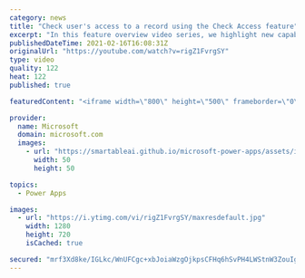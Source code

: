 ```yaml
---
category: news
title: "Check user's access to a record using the Check Access feature"
excerpt: "In this feature overview video series, we highlight new capabilities included in the latest update to Microsoft Power Apps.  This featured product update to Power Apps highlights check access, a new record level security feature admins can use to check and assign security roles.  Get the most out of"
publishedDateTime: 2021-02-16T16:08:31Z
originalUrl: "https://youtube.com/watch?v=rigZ1FvrgSY"
type: video
quality: 122
heat: 122
published: true

featuredContent: "<iframe width=\"800\" height=\"500\" frameborder=\"0\" src=\"https://www.youtube.com/embed/rigZ1FvrgSY\" allow=\"accelerometer; autoplay; encrypted-media; gyroscope; picture-in-picture\" allowfullscreen></iframe>"

provider:
  name: Microsoft
  domain: microsoft.com
  images:
    - url: "https://smartableai.github.io/microsoft-power-apps/assets/images/organizations/microsoft.com-50x50.jpg"
      width: 50
      height: 50

topics:
  - Power Apps

images:
  - url: "https://i.ytimg.com/vi/rigZ1FvrgSY/maxresdefault.jpg"
    width: 1280
    height: 720
    isCached: true

secured: "mrf3Xd8ke/IGLkc/WnUFCgc+xbJoiaWzgOjkpsCFHq6hSvPH4LWStnW3ZouIgnKM0QWuPStyEWAW+GyeB7Lk2EABGyy0DLxwoZRwkIeZtSh9ND4eycnmFK9sBBxjK/nn0SmZ0QtngzCYyByO3SRh8uW7EN/C2IzbhJUIGLqBZg920i+PttfHSlfAMYSN4V8b1VoyuXjj6CTKir5ByBqU8AUzB6Hkf9CnNT5kTH/24ed5D/4LwcTzR8sEakc03nmwLfrA2y1ZhEzXOmB6cCs99dasb7YuRT44g2EBlkCHENupxU032Zd/zQ69ULZFUjHBS8WJGMNCVamStv+X1DI4LDv7YbZyw6CJWW4YSc0OHpf67AXENpxTCUSxoF9WKFXBjNongwzQrKLZ/I1MSisKVR9aGFkdIafpPTvxbgnPSs6pKpRStAAYLsWUDcmUliel;ROhJoayb9Be6lZanALhsOw=="
---
```


